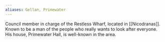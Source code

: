 ```yaml
---
aliases: Gellan, Primewater
---
```

Council member in charge of the Restless Wharf, located in [[Nicodranas]]. Known to be a man of the people who really wants to look after everyone. His house, Primewater Hall, is well-known in the area.
